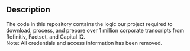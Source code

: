 ## Description
The code in this repository contains the logic our project required to download, process, and prepare over 1 million corporate transcripts from Refinitiv, Factset, and Capital IQ. <br>
Note: All credentials and access information has been removed.

